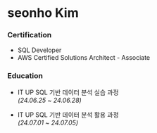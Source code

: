 # seonho Kim


### Certification

*  SQL Developer 
*  AWS Certified Solutions Architect - Associate

### Education

* IT UP SQL 기반 데이터 분석 실습 과정  
  *(24.06.25 ~ 24.06.28)*

* IT UP SQL 기반 데이터 분석 활용 과정   
  *(24.07.01 ~ 24.07.05)*
